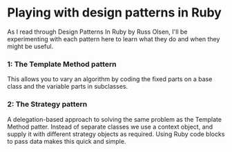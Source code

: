 # Playing with design patterns in Ruby

As I read through Design Patterns In Ruby by Russ Olsen, I'll be experimenting with each pattern here to learn what they do and when they might be useful.

### 1: The Template Method pattern
This allows you to vary an algorithm by coding the fixed parts on a base class and the variable parts in subclasses.

### 2: The Strategy pattern
A delegation-based approach to solving the same problem as the Template Method patter. Instead of separate classes we use a context object, and supply it with different strategy objects as required. Using Ruby code blocks to pass data makes this quick and simple.
